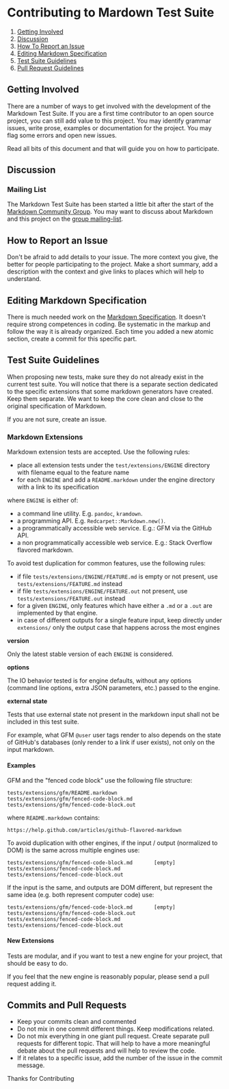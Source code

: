 # Contributing to Mardown Test Suite

1. [Getting Involved](#getting-involved)
2. [Discussion](#discussion)
3. [How To Report an Issue](#how-to-report-an-issue)
4. [Editing Markdown Specification](#editing-markdown-specification)
5. [Test Suite Guidelines](#test-suite-guidelines)
6. [Pull Request Guidelines](#pull-request-guidelines)

## Getting Involved

There are a number of ways to get involved with the development of the Markdown Test Suite. If you are a first time contributor to an open source project, you can still add value to this project. You may identify grammar issues, write prose, examples or documentation for the project. You may flag some errors and open new issues.

Read all bits of this document and that will guide you on how to participate.

## Discussion

### Mailing List

The Markdown Test Suite has been started a little bit after the start of the [Markdown Community Group](http://www.w3.org/community/markdown/). You may want to discuss about Markdown and this project on the [group mailing-list](http://lists.w3.org/Archives/Public/public-markdown/).

## How to Report an Issue

Don't be afraid to add details to your issue. The more context you give, the better for people participating to the project. Make a short summary, add a description with the context and give links to places which will help to understand.

## Editing Markdown Specification

There is much needed work on the [Markdown Specification](http://htmlpreview.github.io/?https://github.com/karlcow/markdown-testsuite/blob/master/markdown-spec.html). It doesn't require strong competences in coding. Be systematic in the markup and follow the way it is already organized. Each time you added a new atomic section, create a commit for this specific part.

## Test Suite Guidelines

When proposing new tests, make sure they do not already exist in the current test suite. You will notice that there is a separate section dedicated to the specific extensions that some markdown generators have created. Keep them separate. We want to keep the core clean and close to the original specification of Markdown.

If you are not sure, create an issue.

### Markdown Extensions

Markdown extension tests are accepted. Use the following rules:

- place all extension tests under the `test/extensions/ENGINE` directory with filename equal to the feature name
- for each `ENGINE` and add a `README.markdown` under the engine directory with a link to its specification

where `ENGINE` is either of:

- a command line utility. E.g. `pandoc`, `kramdown`.
- a programming API. E.g. `Redcarpet::Markdown.new()`.
- a programmatically accessible web service. E.g.: GFM via the GitHub API.
- a non programmatically accessible web service. E.g.: Stack Overflow flavored markdown.

To avoid test duplication for common features, use the following rules:

- if file `tests/extensions/ENGINE/FEATURE.md` is empty or not present, use `tests/extensions/FEATURE.md` instead
- if file `tests/extensions/ENGINE/FEATURE.out` not present, use `tests/extensions/FEATURE.out` instead
- for a given `ENGINE`, only features which have either a `.md` or a `.out` are implemented by that engine.
- in case of different outputs for a single feature input, keep directly under `extensions/` only the output case that happens across the most engines

**version**

Only the latest stable version of each `ENGINE` is considered.

**options**

The IO behavior tested is for engine defaults, without any options (command line options, extra JSON parameters, etc.) passed to the engine.

**external state**

Tests that use external state not present in the markdown input shall not be included in this test suite.

For example, what GFM `@user` user tags render to also depends on the state of GitHub's databases (only render to a link if user exists), not only on the input markdown.

#### Examples

GFM and the "fenced code block" use the following file structure:

    tests/extensions/gfm/README.markdown
    tests/extensions/gfm/fenced-code-block.md
    tests/extensions/gfm/fenced-code-block.out

where `README.markdown` contains:

    https://help.github.com/articles/github-flavored-markdown

To avoid duplication with other engines, if the input / output (normalized to DOM) is the same across multiple engines use:

    tests/extensions/gfm/fenced-code-block.md       [empty]
    tests/extensions/fenced-code-block.md
    tests/extensions/fenced-code-block.out

If the input is the same, and outputs are DOM different, but represent the same idea (e.g. both represent computer code) use:

    tests/extensions/gfm/fenced-code-block.md       [empty]
    tests/extensions/gfm/fenced-code-block.out
    tests/extensions/fenced-code-block.md
    tests/extensions/fenced-code-block.out

#### New Extensions

Tests are modular, and if you want to test a new engine for your project, that should be easy to do.

If you feel that the new engine is reasonably popular, please send a pull request adding it.

## Commits and Pull Requests

* Keep your commits clean and commented
* Do not mix in one commit different things. Keep modifications related.
* Do not mix everything in one giant pull request. Create separate pull requests for different topic. That will help to have a more meaningful debate about the pull requests and will help to review the code.
* If it relates to a specific issue, add the number of the issue in the commit message.

Thanks for Contributing
